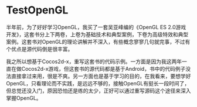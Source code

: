# TestOpenGL
半年前，为了好好学习OpenGL，我买了一套吴亚峰编的《OpenGL ES 2.0游戏开发》，这套书分上下两卷，上卷为基础技术和典型案例，下卷为高级特效和典型案例。这套书对OpenGL的理论讲解并不深入，有些概念寥寥几句就完事，不过有个优点是源代码倒是很丰富。

我之所以想基于Cocos2d-x，重写这套书的代码示例。一方面是因为我这两年一直在做Cocos2d-x游戏，但这套书的源代码都是基于Android，书中的代码例子没法直接拿过来用，很是不爽。另一方面也是基于学习的目的，在我看来，要想学好OpenGL，只看理论而不实践，是远远不够的，接触OpenGL有挺长一段时间了，但总觉还没入门，原因恐怕还是练的太少，正好可以通过重写源码这个途径来深入掌握OpenGL。

